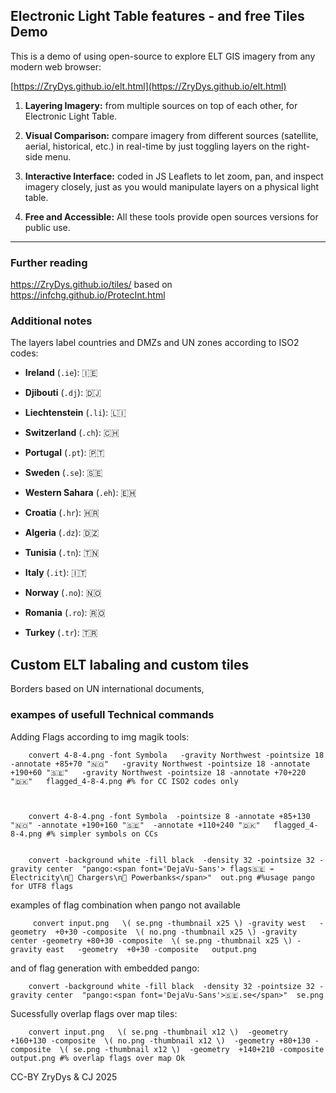 
## Electronic Light Table features - and free Tiles Demo 

This is a demo of using open-source to explore ELT GIS imagery from any modern web browser:

  [https://ZryDys.github.io/elt.html](https://ZryDys.github.io/elt.html)


1. **Layering Imagery:** from multiple sources on top of each other, for Electronic Light Table.
    
2. **Visual Comparison:** compare imagery from different sources (satellite, aerial, historical, etc.) in real-time by just toggling layers on the right-side menu.
    
3. **Interactive Interface:** coded in JS Leaflets to let zoom, pan, and inspect imagery closely, just as you would manipulate layers on a physical light table.
    
4. **Free and Accessible:** All these tools provide open sources versions for public use.
    


---
### Further reading

 https://ZryDys.github.io/tiles/ based on https://infchg.github.io/ProtecInt.html

### Additional notes

The layers label countries and DMZs and UN zones according to ISO2 codes:


- **Ireland** (`.ie`): 🇮🇪
    
- **Djibouti** (`.dj`): 🇩🇯
    
- **Liechtenstein** (`.li`): 🇱🇮
    
- **Switzerland** (`.ch`): 🇨🇭
    
- **Portugal** (`.pt`): 🇵🇹
    
- **Sweden** (`.se`): 🇸🇪
    
- **Western Sahara** (`.eh`): 🇪🇭
    
- **Croatia** (`.hr`): 🇭🇷
    
- **Algeria** (`.dz`): 🇩🇿
    
- **Tunisia** (`.tn`): 🇹🇳
    
- **Italy** (`.it`): 🇮🇹
    
- **Norway** (`.no`): 🇳🇴
    
- **Romania** (`.ro`): 🇷🇴
    
- **Turkey** (`.tr`): 🇹🇷

## Custom ELT labaling and custom tiles

Borders based on UN international documents, 


### exampes of usefull Technical commands

Adding Flags according to img magik tools:

        convert 4-8-4.png -font Symbola   -gravity Northwest -pointsize 18 -annotate +85+70 "🇳🇴"   -gravity Northwest -pointsize 18 -annotate +190+60 "🇸🇪"   -gravity Northwest -pointsize 18 -annotate +70+220 "🇩🇰"   flagged_4-8-4.png #% for CC ISO2 codes only



        convert 4-8-4.png -font Symbola  -pointsize 8 -annotate +85+130 "🇳🇴" -annotate +190+160 "🇸🇪"  -annotate +110+240 "🇩🇰"   flagged_4-8-4.png #% simpler symbols on CCs


        convert -background white -fill black  -density 32 -pointsize 32 -gravity center  "pango:<span font='DejaVu-Sans'> flags🇸🇪 ⌁ Electricity\n🔌 Chargers\n🔋 Powerbanks</span>"  out.png #%usage pango for UTF8 flags


examples of flag combination when pango not available

         convert input.png   \( se.png -thumbnail x25 \) -gravity west   -geometry  +0+30 -composite  \( no.png -thumbnail x25 \) -gravity center -geometry +80+30 -composite  \( se.png -thumbnail x25 \) -gravity east   -geometry  +0+30 -composite   output.png


and of flag generation with embedded pango:

        convert -background white -fill black  -density 32 -pointsize 32 -gravity center  "pango:<span font='DejaVu-Sans'>🇸🇪.se</span>"  se.png



Sucessfully overlap flags over map tiles: 

        convert input.png   \( se.png -thumbnail x12 \)  -geometry  +160+130 -composite  \( no.png -thumbnail x12 \)  -geometry +80+130 -composite  \( se.png -thumbnail x12 \)  -geometry  +140+210 -composite   output.png #% overlap flags over map Ok


CC-BY ZryDys & CJ 2025


